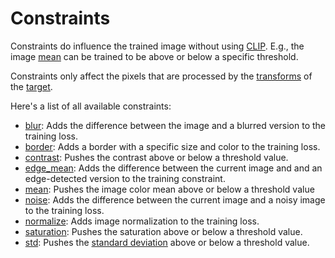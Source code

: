 # Constraints 

Constraints do influence the trained image without using [CLIP](https://github.com/openai/CLIP/).
E.g., the image [mean](reference.md#targetsconstraintsmean) can be trained
to be above or below a specific threshold. 

Constraints only affect the pixels that are processed by
the [transforms](reference.md#targetstransforms) of the [target](reference.md#targets). 

Here's a list of all available constraints:

- [blur](reference.md#targetsconstraintsblur): Adds the difference between the image and a blurred version to
    the training loss.
- [border](reference.md#targetsconstraintsborder): Adds a border with a specific size and color to the training loss.
- [contrast](reference.md#targetsconstraintscontrast): Pushes the contrast above or below a threshold value.
- [edge_mean](reference.md#targetsconstraintsedge_mean): Adds the difference between the current image and
    and an edge-detected version to the training constraint.
- [mean](reference.md#targetsconstraintsmean): Pushes the image color mean above or below a threshold value
- [noise](reference.md#targetsconstraintsnoise): Adds the difference between the current image and
    a noisy image to the training loss.
- [normalize](reference.md#targetsconstraintsnormalize): Adds image normalization to the training loss.
- [saturation](reference.md#targetsconstraintssaturation): Pushes the saturation above or below a threshold value.
- [std](reference.md#targetsconstraintsstd): Pushes the [standard deviation](https://en.wikipedia.org/wiki/Standard_deviation)
    above or below a threshold value.
